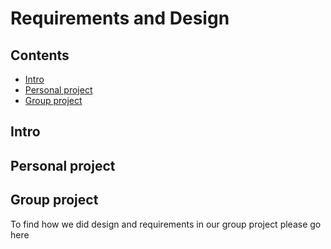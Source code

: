 # Requirements and Design

## Contents
- [Intro](#intro)
- [Personal project](#personal-project)
- [Group project](#group-project)

## Intro

## Personal project


## Group project
To find how we did design and requirements in our group project please go here
